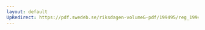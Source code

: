 ```yaml
---
layout: default
UpRedirect: https://pdf.swedeb.se/riksdagen-volumeG-pdf/199495/reg_199495_KrU/reg_199495_KrU_0008.pdf
---
```

